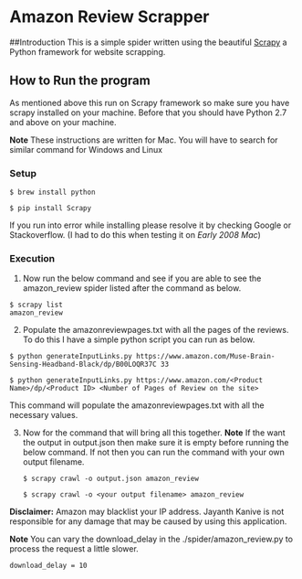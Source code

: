 # Amazon Review Scrapper

##Introduction
This is a simple spider written using the beautiful [Scrapy](https://scrapy.org/) a Python framework for website scrapping.

## How to Run the program
As mentioned above this run on Scrapy framework so make sure you have scrapy installed on your machine. Before that you should have
Python 2.7 and above on your machine.

**Note** These instructions are written for Mac. You will have to search for similar command for Windows and Linux

### Setup
```
$ brew install python
```

```
$ pip install Scrapy
```

If you run into error while installing please resolve it by checking Google or Stackoverflow. (I had to do this when testing it on *Early 2008 Mac*)

### Execution
1. Now run the below command and see if you are able to see the amazon_review spider listed after the command as below.

  ```
  $ scrapy list
  amazon_review
  ```

2. Populate the amazonreviewpages.txt with all the pages of the reviews. To do this I have a simple python script you can run as below.

  ```
  $ python generateInputLinks.py https://www.amazon.com/Muse-Brain-Sensing-Headband-Black/dp/B00LOQR37C 33
  ```

  ```
  $ python generateInputLinks.py https://www.amazon.com/<Product Name>/dp/<Product ID> <Number of Pages of Review on the site>
  ```

  This command will populate the amazonreviewpages.txt with all the necessary values.

3. Now for the command that will bring all this together.
    **Note** If the want the output in output.json then make sure it is empty before running the below command. If not
    then you can run the command with your own output filename.

    ```
    $ scrapy crawl -o output.json amazon_review
    ```

    ```
    $ scrapy crawl -o <your output filename> amazon_review
    ```

**Disclaimer:** Amazon may blacklist your IP address. Jayanth Kanive is not responsible for any damage that may be caused by using this application.

**Note** You can vary the download_delay in the ./spider/amazon_review.py to process the request a little slower.
```
download_delay = 10
```
